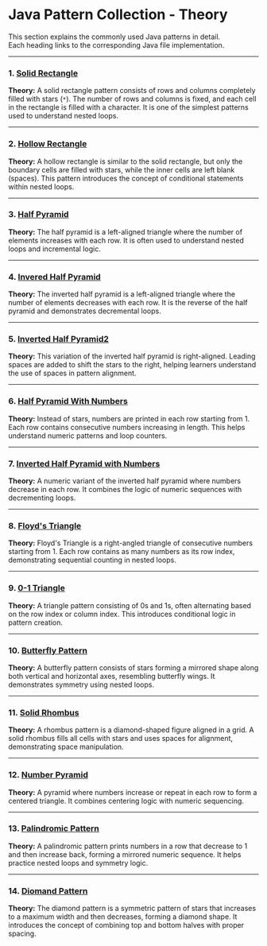 # Java Pattern Collection - Theory

This section explains the commonly used Java patterns in detail.  
Each heading links to the corresponding Java file implementation.

---

### 1. [Solid Rectangle](SolidRectangle.java)
**Theory:** A solid rectangle pattern consists of rows and columns completely filled with stars (`*`). The number of rows and columns is fixed, and each cell in the rectangle is filled with a character. It is one of the simplest patterns used to understand nested loops.

---

### 2. [Hollow Rectangle](HollowRectangle.java)
**Theory:** A hollow rectangle is similar to the solid rectangle, but only the boundary cells are filled with stars, while the inner cells are left blank (spaces). This pattern introduces the concept of conditional statements within nested loops.

---

### 3. [Half Pyramid](HalfPyramid.java)
**Theory:** The half pyramid is a left-aligned triangle where the number of elements increases with each row. It is often used to understand nested loops and incremental logic.

---

### 4. [Invered Half Pyramid](InveredHalfPyramid.java)
**Theory:** The inverted half pyramid is a left-aligned triangle where the number of elements decreases with each row. It is the reverse of the half pyramid and demonstrates decremental loops.

---

### 5. [Inverted Half Pyramid2](InvertedHalfPyramid2.java)
**Theory:** This variation of the inverted half pyramid is right-aligned. Leading spaces are added to shift the stars to the right, helping learners understand the use of spaces in pattern alignment.

---

### 6. [Half Pyramid With Numbers](HalfPyramidWithNumbers.java)
**Theory:** Instead of stars, numbers are printed in each row starting from 1. Each row contains consecutive numbers increasing in length. This helps understand numeric patterns and loop counters.

---

### 7. [Inverted Half Pyramid with Numbers](InvertedHalfPyramidwithNumbers.java)
**Theory:** A numeric variant of the inverted half pyramid where numbers decrease in each row. It combines the logic of numeric sequences with decrementing loops.

---

### 8. [Floyd's Triangle](FloydsTriangle.java)
**Theory:** Floyd's Triangle is a right-angled triangle of consecutive numbers starting from 1. Each row contains as many numbers as its row index, demonstrating sequential counting in nested loops.

---

### 9. [0-1 Triangle](0-1Triangle.java)
**Theory:** A triangle pattern consisting of 0s and 1s, often alternating based on the row index or column index. This introduces conditional logic in pattern creation.

---

### 10. [Butterfly Pattern](Butterfly.java)
**Theory:** A butterfly pattern consists of stars forming a mirrored shape along both vertical and horizontal axes, resembling butterfly wings. It demonstrates symmetry using nested loops.

---

### 11. [Solid Rhombus](SolidRhombus.java)
**Theory:** A rhombus pattern is a diamond-shaped figure aligned in a grid. A solid rhombus fills all cells with stars and uses spaces for alignment, demonstrating space manipulation.

---

### 12. [Number Pyramid](NumberPyramid.java)
**Theory:** A pyramid where numbers increase or repeat in each row to form a centered triangle. It combines centering logic with numeric sequencing.

---

### 13. [Palindromic Pattern](PalindromicPattern.java)
**Theory:** A palindromic pattern prints numbers in a row that decrease to 1 and then increase back, forming a mirrored numeric sequence. It helps practice nested loops and symmetry logic.

---

### 14. [Diomand Pattern](DiomandPattern.java)
**Theory:** The diamond pattern is a symmetric pattern of stars that increases to a maximum width and then decreases, forming a diamond shape. It introduces the concept of combining top and bottom halves with proper spacing.

